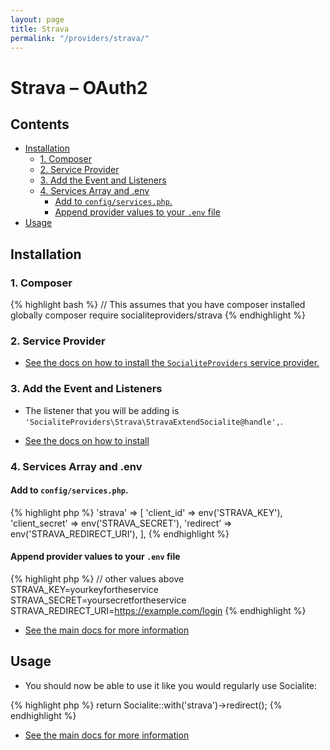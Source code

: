 ```yaml
---
layout: page
title: Strava
permalink: "/providers/strava/"
---
```

# Strava – OAuth2

## Contents

- [Installation](#installation)
  - [1. Composer](#1-composer)
  - [2. Service Provider](#2-service-provider)
  - [3. Add the Event and Listeners](#3-add-the-event-and-listeners)
  - [4. Services Array and .env](#4-services-array-and-env)
    - [Add to `config/services.php`.](#add-to-configservicesphp)
    - [Append provider values to your `.env` file](#append-provider-values-to-your-env-file)
- [Usage](#usage)


## Installation

### 1. Composer

{% highlight bash %}
// This assumes that you have composer installed globally
composer require socialiteproviders/strava
{% endhighlight %}

### 2. Service Provider

* [See the docs on how to install the `SocialiteProviders` service provider.](https://github.com/SocialiteProviders/Manager#2-service-provider)


### 3. Add the Event and Listeners

* The listener that you will be adding is `'SocialiteProviders\Strava\StravaExtendSocialite@handle',`.

* [See the docs on how to install](https://github.com/SocialiteProviders/Manager#3-add-the-event-and-listeners)

### 4. Services Array and .env

#### Add to `config/services.php`.

{% highlight php %}
'strava' => [
    'client_id' => env('STRAVA_KEY'),
    'client_secret' => env('STRAVA_SECRET'),
    'redirect' => env('STRAVA_REDIRECT_URI'),
],
{% endhighlight %}

#### Append provider values to your `.env` file

{% highlight php %}
// other values above
STRAVA_KEY=yourkeyfortheservice
STRAVA_SECRET=yoursecretfortheservice
STRAVA_REDIRECT_URI=https://example.com/login
{% endhighlight %}

* [See the main docs for more information](https://github.com/SocialiteProviders/Manager#4-services-array-and-env)


## Usage

* You should now be able to use it like you would regularly use Socialite:

{% highlight php %}
return Socialite::with('strava')->redirect();
{% endhighlight %}

* [See the main docs for more information](https://github.com/SocialiteProviders/Manager#usage)
